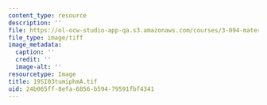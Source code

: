 ```yaml
---
content_type: resource
description: ''
file: https://ol-ocw-studio-app-qa.s3.amazonaws.com/courses/3-094-materials-in-human-experience-spring-2004/24b065ff8efa6856b59479591fbf4341_19SI03tumiphmA.tif
file_type: image/tiff
image_metadata:
  caption: ''
  credit: ''
  image-alt: ''
resourcetype: Image
title: 19SI03tumiphmA.tif
uid: 24b065ff-8efa-6856-b594-79591fbf4341
---
```

